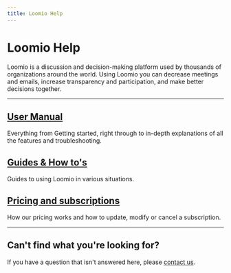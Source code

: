 ```yaml
---
title: Loomio Help
---
```

# Loomio Help

Loomio is a discussion and decision-making platform used by thousands of organizations around the world. Using Loomio you can decrease meetings and emails, increase transparency and participation, and make better decisions together.

***
## [User Manual](user_manual)
Everything from Getting started, right through to in-depth explanations of all the features and troubleshooting.

## [Guides & How to's](guides)
Guides to using Loomio in various situations.

## [Pricing and subscriptions](subscriptions)
How our pricing works and how to update, modify or cancel a subscription.

***

## Can't find what you're looking for?

If you have a question that isn't answered here, please [contact us](https://www.loomio.org/contact).
